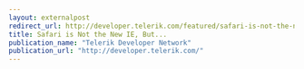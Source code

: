 ```yaml
---
layout: externalpost
redirect_url: http://developer.telerik.com/featured/safari-is-not-the-new-ie-but/
title: Safari is Not the New IE, But...
publication_name: "Telerik Developer Network"
publication_url: "http://developer.telerik.com/"
---
```


<!-- http://html5weekly.com/issues/204 -->